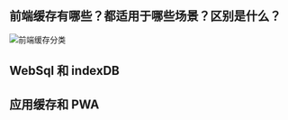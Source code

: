 ## 前端缓存有哪些？都适用于哪些场景？区别是什么？
![前端缓存分类](http://jbcdn2.b0.upaiyun.com/2018/08/00bf9849ec2780d4ae4764e7979023c9.png)

## WebSql 和 indexDB

## 应用缓存和 PWA